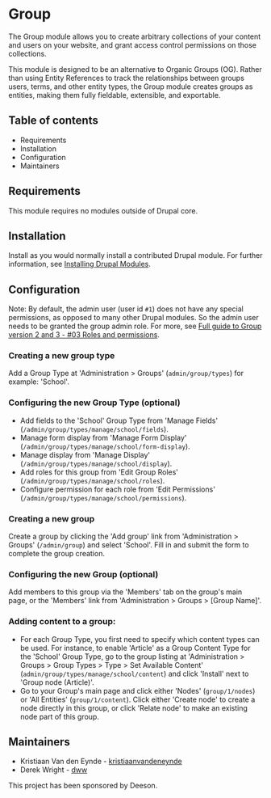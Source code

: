 # Group

The Group module allows you to create arbitrary collections of your content and
users on your website, and grant access control permissions on those
collections.

This module is designed to be an alternative to Organic Groups (OG). Rather than
using Entity References to track the relationships between groups users, terms,
and other entity types, the Group module creates groups as entities, making them
fully fieldable, extensible, and exportable.


## Table of contents

- Requirements
- Installation
- Configuration
- Maintainers


## Requirements

This module requires no modules outside of Drupal core.


## Installation

Install as you would normally install a contributed Drupal module. For further
information, see
[Installing Drupal Modules](https://www.drupal.org/docs/extending-drupal/installing-drupal-modules).


## Configuration

Note: By default, the admin user (user id `#1`) does not have any special
permissions, as opposed to many other Drupal modules. So the admin user needs
to be granted the group admin role. For more, see
[Full guide to Group version 2 and 3 - #03 Roles and permissions](https://www.youtube.com/watch?v=xo2z8NuKEH4).

### Creating a new group type

Add a Group Type at 'Administration > Groups' (`admin/group/types`) for
example: 'School'.


### Configuring the new Group Type (optional)

- Add fields to the 'School' Group Type from 'Manage Fields'
  (`/admin/group/types/manage/school/fields`).
- Manage form display from 'Manage Form Display'
  (`/admin/group/types/manage/school/form-display`).
- Manage display from 'Manage Display'
  (`/admin/group/types/manage/school/display`).
- Add roles for this group from 'Edit Group Roles'
  (`/admin/group/types/manage/school/roles`).
- Configure permission for each role from 'Edit Permissions'
  (`/admin/group/types/manage/school/permissions`).


### Creating a new group

Create a group by clicking the 'Add group' link from 'Administration >
Groups' (`/admin/group`) and select 'School'. Fill in and submit the form to
complete the group creation.


### Configuring the new Group (optional)

Add members to this group via the 'Members' tab on the group's main page, or
the 'Members' link from 'Administration > Groups > [Group Name]'.


### Adding content to a group:

- For each Group Type, you first need to specify which content types can be
  used. For instance, to enable 'Article' as a Group Content Type for the
  'School' Group Type, go to the group listing at 'Administration > Groups >
  Group Types > Type > Set Available Content'
  (`admin/group/types/manage/school/content`) and click 'Install' next to
  'Group node (Article)'.
- Go to your Group's main page and click either 'Nodes' (`group/1/nodes`)
  or 'All Entities' (`group/1/content`). Click either 'Create node' to create
  a node directly in this group, or click 'Relate node' to make an existing
  node part of this group.


## Maintainers

- Kristiaan Van den Eynde - [kristiaanvandeneynde](https://www.drupal.org/u/kristiaanvandeneynde)
- Derek Wright - [dww](https://www.drupal.org/u/dww)

This project has been sponsored by Deeson.
